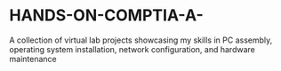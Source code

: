 # HANDS-ON-COMPTIA-A-
A collection of virtual lab projects showcasing my skills in PC assembly, operating system installation, network configuration, and hardware maintenance
